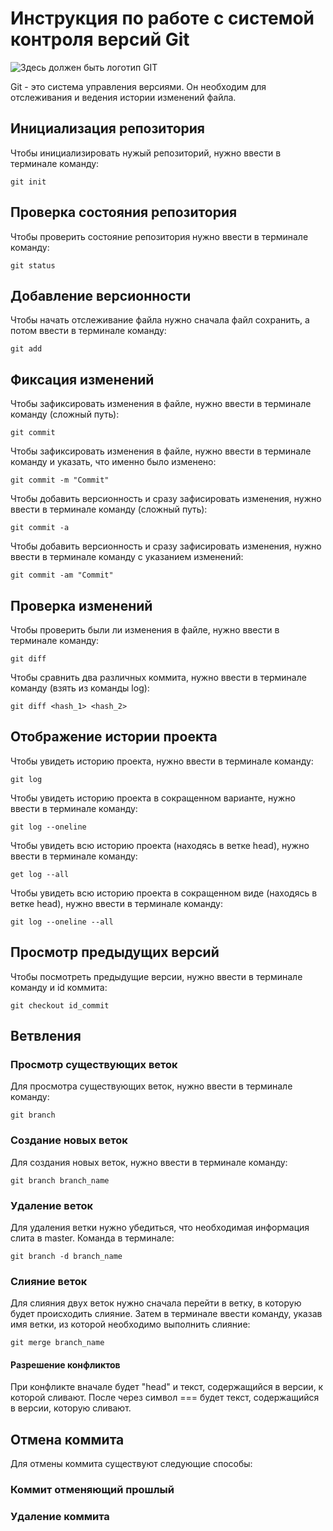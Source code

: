 # **Инструкция по работе с системой контроля версий Git** #

![Здесь должен быть логотип GIT](IMG_4815.JPG)

Git - это система управления версиями. Он необходим для отслеживания и ведения истории изменений файла.

## Инициализация репозитория ##

Чтобы инициализировать нужый репозиторий, нужно ввести в терминале команду:

    git init

## Проверка состояния репозитория ##

Чтобы проверить состояние репозитория нужно ввести в терминале команду:

    git status

## Добавление версионности ##

Чтобы начать отслеживание файла нужно сначала файл сохранить, а потом ввести в терминале команду:

    git add

## Фиксация изменений ##

Чтобы зафиксировать изменения в файле, нужно ввести в терминале команду (сложный путь):

    git commit

Чтобы зафиксировать изменения в файле, нужно ввести в терминале команду и указать, что именно было изменено:

    git commit -m "Commit"

Чтобы добавить версионность и сразу зафисировать изменения, нужно ввести в терминале команду (сложный путь):

    git commit -a
Чтобы добавить версионность и сразу зафисировать изменения, нужно ввести в терминале команду с указанием изменений:

    git commit -am "Commit"

## Проверка изменений ##

Чтобы проверить были ли изменения в файле, нужно ввести в терминале команду:

    git diff

Чтобы сравнить два различных коммита, нужно ввести в терминале команду (взять из команды log):

    git diff <hash_1> <hash_2>

## Отображение истории проекта ##

Чтобы увидеть историю проекта, нужно ввести в терминале команду:

    git log

Чтобы увидеть историю проекта в сокращенном варианте, нужно ввести в терминале команду:

    git log --oneline

Чтобы увидеть всю историю проекта (находясь в ветке head), нужно ввести в терминале команду:

    get log --all

Чтобы увидеть всю историю проекта в сокращенном виде (находясь в ветке head), нужно ввести в терминале команду:

    git log --oneline --all

## Просмотр предыдущих версий ##

Чтобы посмотреть предыдущие версии, нужно ввести в терминале команду и id коммита:

    git checkout id_commit

## Ветвления ##

### Просмотр существующих веток ###

Для просмотра существующих веток, нужно ввести в терминале команду:

    git branch
    
### Создание новых веток ###

Для создания новых веток, нужно ввести в терминале команду:

    git branch branch_name

### Удаление веток ###

Для удаления ветки нужно убедиться, что необходимая информация слита в master. Команда в терминале:

    git branch -d branch_name


### Слияние веток ###

Для слияния двух веток нужно сначала перейти в ветку, в которую будет происходить слияние. Затем в терминале ввести команду, указав имя ветки, из которой необходимо выполнить слияние:

    git merge branch_name

#### Разрешение конфликтов ####

При конфликте вначале будет "head" и текст, содержащийся в версии, к которой сливают. После через символ === будет текст, содержащийся в версии, которую сливают.

## Отмена коммита ##

Для отмены коммита существуют следующие способы:

### Коммит отменяющий прошлый ###

### Удаление коммита ###